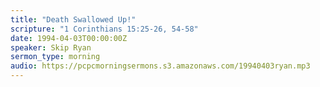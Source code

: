 ```yaml
---
title: "Death Swallowed Up!"
scripture: "1 Corinthians 15:25-26, 54-58"
date: 1994-04-03T00:00:00Z
speaker: Skip Ryan
sermon_type: morning
audio: https://pcpcmorningsermons.s3.amazonaws.com/19940403ryan.mp3 
---
```



